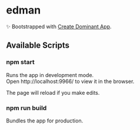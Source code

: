 # edman

✨ Bootstrapped with [Create Dominant App](https://www.npmjs.com/package/create-dominant-app).

## Available Scripts

### npm start

Runs the app in development mode.<br>
Open http://localhost:9966/ to view it in the browser.

The page will reload if you make edits.

### npm run build

Bundles the app for production.
